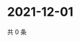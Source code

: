 # 2021-12-01

共 0 条

<!-- BEGIN WEIBO -->
<!-- 最后更新时间 Wed Dec 01 2021 00:21:43 GMT+0800 (China Standard Time) -->

<!-- END WEIBO -->
